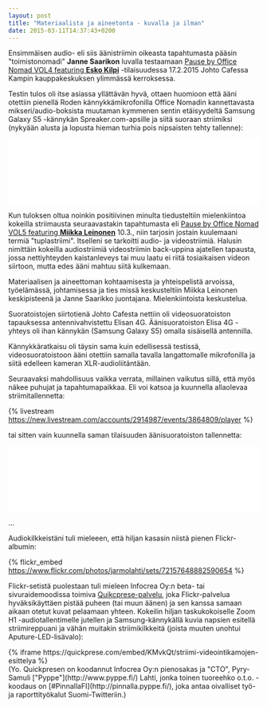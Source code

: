 ```yaml
---
layout: post
title: "Materiaalista ja aineetonta - kuvalla ja ilman"
date: 2015-03-11T14:37:43+0200
---
```


Ensimmäisen audio- eli siis äänistriimin oikeasta tapahtumasta pääsin "toimistonomadi" **Janne Saarikon** luvalla testaamaan [Pause by Office Nomad VOL4 featuring **Esko Kilpi**](https://www.facebook.com/events/1544394062481954) -tilaisuudessa 17.2.2015 Johto Cafessa Kampin kauppakeskuksen ylimmässä kerroksessa.

Testin tulos oli itse asiassa yllättävän hyvä, ottaen huomioon että ääni otettiin pienellä Roden kännykkämikrofonilla Office Nomadin kannettavasta mikseri/audio-boksista muutaman kymmenen sentin etäisyydeltä Samsung Galaxy S5 -kännykän Spreaker.com-apsille ja siitä suoraan striimiksi (nykyään alusta ja lopusta hieman turhia pois nipsaisten tehty tallenne):

<iframe src="//www.spreaker.com/embed/player/standard?episode_id=5658248&autoplay=false" style="width: 100%; height: 131px;" frameborder="0" scrolling="no"></iframe><!--more-->

Kun tuloksen oltua noinkin positiivinen minulta tiedusteltiin mielenkiintoa kokeilla striimausta seuraavastakin tapahtumasta eli [Pause by Office Nomad VOL5 featuring **Miikka Leinonen**](https://www.facebook.com/events/707404092706509/) 10.3., niin tarjosin jostain kuulemaani termiä "tuplastriimi". Itselleni se tarkoitti audio- ja videostriimiä. Halusin nimittäin kokeilla audiostriimiä videostriimin back-uppina ajatellen tapausta, jossa nettiyhteyden kaistanleveys tai muu laatu ei riitä tosiaikaisen videon siirtoon, mutta edes ääni mahtuu siitä kulkemaan.

Materiaalisen ja aineettoman kohtaamisesta ja yhteispelistä arvoissa, työelämässä, johtamisessa ja ties missä keskusteltiin Miikka Leinonen keskipisteenä ja Janne Saarikko juontajana. Mielenkiintoista keskustelua.

Suoratoistojen siirtotienä Johto Cafesta nettiin oli videosuoratoiston tapauksessa antennivahvistettu Elisan 4G. Äänisuoratoiston Elisa 4G -yhteys oli ihan kännykän (Samsung Galaxy S5) omalla sisäisellä antennilla.

Kännykkäratkaisu oli täysin sama kuin edellisessä testissä, videosuoratoistoon ääni otettiin samalla tavalla langattomalle mikrofonilla ja siitä edelleen kameran XLR-audioliitäntään. 

Seuraavaksi mahdollisuus vaikka verrata, millainen vaikutus sillä, että myös näkee puhujat ja tapahtumapaikkaa. Eli voi katsoa ja kuunnella allaolevaa striimitallennetta:

{% livestream https://new.livestream.com/accounts/2914987/events/3864809/player %}

tai sitten vain kuunnella saman tilaisuuden äänisuoratoiston tallennetta:

<iframe src="//www.spreaker.com/embed/player/standard?episode_id=5758118&autoplay=false" style="width: 100%; height: 131px;" frameborder="0" scrolling="no"></iframe>

...

Audiokilkkeistäni tuli mieleeen, että hiljan kasasin niistä pienen Flickr-albumin:

{% flickr_embed https://www.flickr.com/photos/jarmolahti/sets/72157648882590654 %}

Flickr-setistä puolestaan tuli mieleen Infocrea Oy:n beta- tai sivuraidemoodissa toimiva [Quikcprese-palvelu](), joka Flickr-palvelua hyväksikäyttäen pistää puheen (tai muun äänen) ja sen kanssa samaan aikaan otetut kuvat pelaamaan yhteen. Kokeilin hiljan taskukokoiselle Zoom H1 -audiotallentimelle jutellen ja Samsung-kännykällä kuvia napsien esitellä striimireppuani ja vähän muitakin striimikilkkeitä (joista muuten unohtui Aputure-LED-lisävalo):

<div class="flex-video">
  {% iframe https://quickprese.com/embed/KMvkQt/striimi-videointikamojen-esittelya %}
</div>
(Yo. Quickpresen on koodannut Infocrea Oy:n pienosakas ja "CTO", Pyry-Samuli ["Pyppe"](http://www.pyppe.fi/) Lahti, jonka toinen tuoreehko o.t.o. -koodaus on [#PinnallaFI](http://pinnalla.pyppe.fi/), joka antaa oivalliset työ- ja raporttityökalut Suomi-Twitteriin.)



